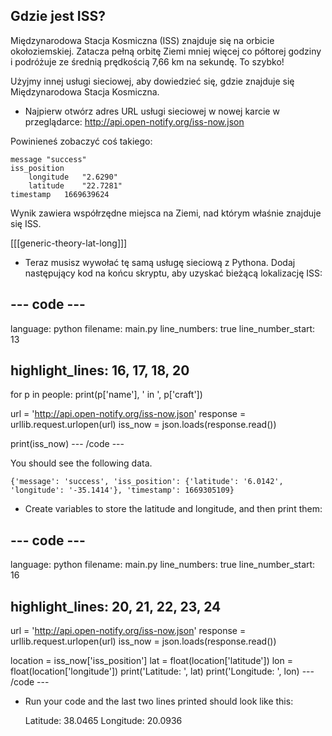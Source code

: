 ## Gdzie jest ISS?

Międzynarodowa Stacja Kosmiczna (ISS) znajduje się na orbicie okołoziemskiej. Zatacza pełną orbitę Ziemi mniej więcej co półtorej godziny i podróżuje ze średnią prędkością 7,66 km na sekundę. To szybko!

Użyjmy innej usługi sieciowej, aby dowiedzieć się, gdzie znajduje się Międzynarodowa Stacja Kosmiczna.

+ Najpierw otwórz adres URL usługi sieciowej w nowej karcie w przeglądarce: <a href="http://api.open-notify.org/iss-now.json" target="_blank">http://api.open-notify.org/iss-now.json</a>

Powinieneś zobaczyć coś takiego:

    message "success"
    iss_position    
        longitude   "2.6290"
        latitude    "22.7281"
    timestamp   1669639624
    

Wynik zawiera współrzędne miejsca na Ziemi, nad którym właśnie znajduje się ISS.

[[[generic-theory-lat-long]]]

+ Teraz musisz wywołać tę samą usługę sieciową z Pythona. Dodaj następujący kod na końcu skryptu, aby uzyskać bieżącą lokalizację ISS:

## \--- code \---

language: python filename: main.py line_numbers: true line_number_start: 13

## highlight_lines: 16, 17, 18, 20

for p in people: print(p['name'], ' in ', p['craft'])

url = 'http://api.open-notify.org/iss-now.json' response = urllib.request.urlopen(url) iss_now = json.loads(response.read())

print(iss_now) \--- /code \---

You should see the following data.

    {'message': 'success', 'iss_position': {'latitude': '6.0142', 'longitude': '-35.1414'}, 'timestamp': 1669305109}
    

+ Create variables to store the latitude and longitude, and then print them:

## \--- code \---

language: python filename: main.py line_numbers: true line_number_start: 16

## highlight_lines: 20, 21, 22, 23, 24

url = 'http://api.open-notify.org/iss-now.json' response = urllib.request.urlopen(url) iss_now = json.loads(response.read())

location = iss_now['iss_position'] lat = float(location['latitude']) lon = float(location['longitude']) print('Latitude: ', lat) print('Longitude: ', lon) \--- /code \---

+ Run your code and the last two lines printed should look like this:

    Latitude:  38.0465
    Longitude:  20.0936